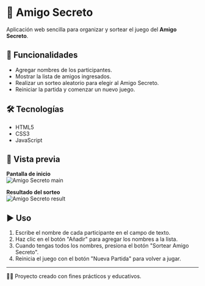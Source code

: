 # 🎁 Amigo Secreto

Aplicación web sencilla para organizar y sortear el juego del **Amigo Secreto**.

## 🚀 Funcionalidades
- Agregar nombres de los participantes.  
- Mostrar la lista de amigos ingresados.  
- Realizar un sorteo aleatorio para elegir al Amigo Secreto.  
- Reiniciar la partida y comenzar un nuevo juego.  

## 🛠️ Tecnologías
- HTML5  
- CSS3  
- JavaScript 

## 📸 Vista previa

**Pantalla de inicio**  
![Amigo Secreto main](ejemplo-de-uso-de-app.jpg)  

**Resultado del sorteo**  
![Amigo Secreto result](ejemplo-de-uso-de-app.jpg)  

## ▶️ Uso
1. Escribe el nombre de cada participante en el campo de texto.  
2. Haz clic en el botón "Añadir" para agregar los nombres a la lista.  
3. Cuando tengas todos los nombres, presiona el botón "Sortear Amigo Secreto".  
4. Reinicia el juego con el botón "Nueva Partida" para volver a jugar.  

---
👨‍💻 Proyecto creado con fines prácticos y educativos.
